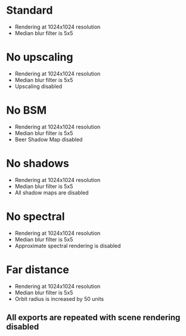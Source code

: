 # Standard
- Rendering at 1024x1024 resolution
- Median blur filter is 5x5

# No upscaling
- Rendering at 1024x1024 resolution
- Median blur filter is 5x5
- Upscaling disabled

# No BSM
- Rendering at 1024x1024 resolution
- Median blur filter is 5x5
- Beer Shadow Map disabled

# No shadows
- Rendering at 1024x1024 resolution
- Median blur filter is 5x5
- All shadow maps are disabled

# No spectral
- Rendering at 1024x1024 resolution
- Median blur filter is 5x5
- Approximate spectral rendering is disabled

# Far distance
- Rendering at 1024x1024 resolution
- Median blur filter is 5x5
- Orbit radius is increased by 50 units

## All exports are repeated with scene rendering disabled